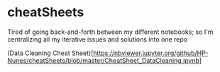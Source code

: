 # cheatSheets
Tired of going back-and-forth between my different notebooks; so I'm centralizing all my iterative issues and solutions into one repo

(Data Cleaning Cheat Sheet)[https://nbviewer.jupyter.org/github/HP-Nunes/cheatSheets/blob/master/CheatSheet_DataCleaning.ipynb]
